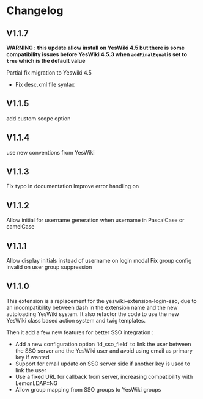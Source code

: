 # Changelog

## V1.1.7

**WARNING : this update allow install on YesWiki 4.5 but there is some compatibility issues before YesWiki 4.5.3 when `addFinalEqual`is set to `true` which is the default value**

Partial fix migration to Yeswiki 4.5
- Fix desc.xml file syntax

## V1.1.5

add custom scope option

## V1.1.4

use new conventions from YesWiki

## V1.1.3

Fix typo in documentation
Improve error handling on 

## V1.1.2

Allow initial for username generation when username in PascalCase or camelCase

## V1.1.1

Allow display initials instead of username on login modal
Fix group config invalid on user group suppression

## V1.1.0

This extension is a replacement for the yeswiki-extension-login-sso,
due to an incompatibility between dash in the extension name and the new autoloading YesWiki system.
It also refactor the code to use the new YesWiki class based action system and twig templates.

Then it add a few new features for better SSO integration :

- Add a new configuration option 'id_sso_field' to link the user between the SSO server and the YesWiki user and avoid using email as primary key if wanted
- Support for email update on SSO server side if another key is used to link the user
- Use a fixed URL for callback from server, increasing compatibility with LemonLDAP::NG
- Allow group mapping from SSO groups to YesWiki groups
